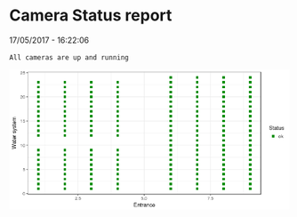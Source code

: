 Camera Status report
================
17/05/2017 - 16:22:06

    All cameras are up and running

![](camreport_files/figure-markdown_github/unnamed-chunk-2-1.png)
